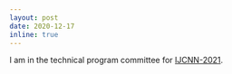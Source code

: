 ```yaml
---
layout: post
date: 2020-12-17
inline: true
---
```


I am in the technical program committee for <a href="https://www.ijcnn.org/" target="_blank">IJCNN-2021</a>.
